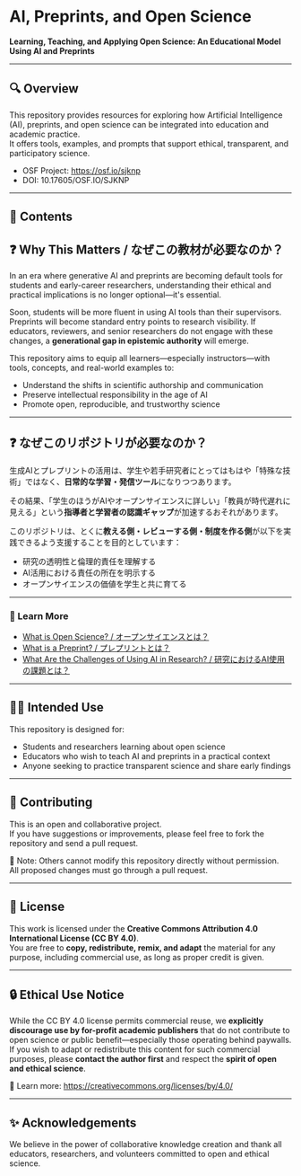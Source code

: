 # AI, Preprints, and Open Science  
**Learning, Teaching, and Applying Open Science: An Educational Model Using AI and Preprints**

---

## 🔍 Overview  
This repository provides resources for exploring how Artificial Intelligence (AI), preprints, and open science can be integrated into education and academic practice.  
It offers tools, examples, and prompts that support ethical, transparent, and participatory science.

- OSF Project: https://osf.io/sjknp  
- DOI: 10.17605/OSF.IO/SJKNP

---

## 📁 Contents  

## ❓ Why This Matters / なぜこの教材が必要なのか？

In an era where generative AI and preprints are becoming default tools for students and early-career researchers, understanding their ethical and practical implications is no longer optional—it's essential.

Soon, students will be more fluent in using AI tools than their supervisors. Preprints will become standard entry points to research visibility. If educators, reviewers, and senior researchers do not engage with these changes, a **generational gap in epistemic authority** will emerge.

This repository aims to equip all learners—especially instructors—with tools, concepts, and real-world examples to:

- Understand the shifts in scientific authorship and communication
- Preserve intellectual responsibility in the age of AI
- Promote open, reproducible, and trustworthy science

---

## ❓ なぜこのリポジトリが必要なのか？

生成AIとプレプリントの活用は、学生や若手研究者にとってはもはや「特殊な技術」ではなく、**日常的な学習・発信ツール**になりつつあります。

その結果、「学生のほうがAIやオープンサイエンスに詳しい」「教員が時代遅れに見える」という**指導者と学習者の認識ギャップ**が加速するおそれがあります。

このリポジトリは、とくに**教える側・レビューする側・制度を作る側**が以下を実践できるよう支援することを目的としています：

- 研究の透明性と倫理的責任を理解する  
- AI活用における責任の所在を明示する  
- オープンサイエンスの価値を学生と共に育てる  

---


### 📘 Learn More  
- [What is Open Science? / オープンサイエンスとは？](docs/what-is-open-science.md)  
- [What is a Preprint? / プレプリントとは？](https://github.com/KenjiroShiraishi/ai-preprints-open-science/blob/main/docs/what-is-a-preprint.md)  
- [What Are the Challenges of Using AI in Research? / 研究におけるAI使用の課題とは？](https://github.com/KenjiroShiraishi/ai-preprints-open-science/blob/main/docs/what-are-the-challenges-of-using-ai-in-research.md)

---

## 🧑‍🏫 Intended Use  
This repository is designed for:

- Students and researchers learning about open science  
- Educators who wish to teach AI and preprints in a practical context  
- Anyone seeking to practice transparent science and share early findings  

---

## 🤝 Contributing  
This is an open and collaborative project.  
If you have suggestions or improvements, please feel free to fork the repository and send a pull request.

📌 Note: Others cannot modify this repository directly without permission.  
All proposed changes must go through a pull request.

---

## 🔖 License  
This work is licensed under the **Creative Commons Attribution 4.0 International License (CC BY 4.0)**.  
You are free to **copy, redistribute, remix, and adapt** the material for any purpose, including commercial use, as long as proper credit is given.

---

## 🔒 Ethical Use Notice  
While the CC BY 4.0 license permits commercial reuse, we **explicitly discourage use by for-profit academic publishers** that do not contribute to open science or public benefit—especially those operating behind paywalls.  
If you wish to adapt or redistribute this content for such commercial purposes, please **contact the author first** and respect the **spirit of open and ethical science**.

🔗 Learn more: https://creativecommons.org/licenses/by/4.0/

---

## ✨ Acknowledgements  
We believe in the power of collaborative knowledge creation and thank all educators, researchers, and volunteers committed to open and ethical science.
